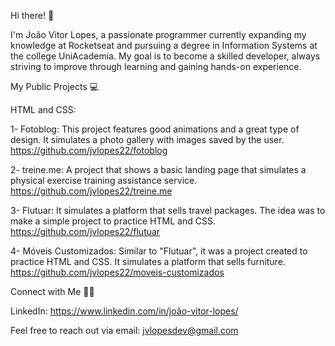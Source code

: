 Hi there! 👋 

I'm João Vitor Lopes, a passionate programmer currently expanding my knowledge at Rocketseat and pursuing a degree in Information Systems at the college UniAcademia. 
My goal is to become a skilled developer, always striving to improve through learning and gaining hands-on experience.

My Public Projects 💻

HTML and CSS:

1- Fotoblog: This project features good animations and a great type of design. It simulates a photo gallery with images saved by the user.
   https://github.com/jvlopes22/fotoblog

2- treine.me: A project that shows a basic landing page that simulates a physical exercise training assistance service.
   https://github.com/jvlopes22/treine.me

3- Flutuar: It simulates a platform that sells travel packages. The idea was to make a simple project to practice HTML and CSS.
   https://github.com/jvlopes22/flutuar
   
4- Móveis Customizados: Similar to "Flutuar", it was a project created to practice HTML and CSS. It simulates a platform that sells furniture.
   https://github.com/jvlopes22/moveis-customizados
   

Connect with Me 🙋‍♂️

LinkedIn: https://www.linkedin.com/in/joão-vitor-lopes/

Feel free to reach out via email: jvlopesdev@gmail.com
